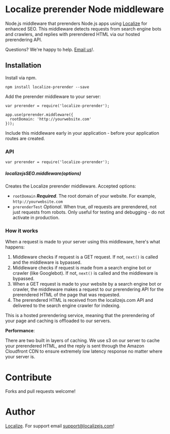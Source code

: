 Localize prerender Node middleware
===============

Node.js middleware that prerenders Node.js apps using [Localize](https://localizejs.com) for enhanced SEO. This middleware detects requests from search engine bots and crawlers, and replies with prerendered HTML via our hosted prerendering API.

Questions? We're happy to help. [Email us](https://localizejs.com/?intercom)!.

Installation
----------

Install via npm.

    npm install localize-prerender --save
    

Add the prerender middleware to your server:

    var prerender = require('localize-prerender');
    
    app.use(prerender.middleware({
      rootDomain: 'http://yourwebsite.com'
    }));

Include this middleware early in your application - before your application routes are created.

### API

    var prerender = require('localize-prerender');

##### localizejsSEO.middleware(options)

Creates the Localize prerender middleware. Accepted options:
 
* `rootDomain` ***Required***. The root domain of your website. For example, `http://yourwebsite.com`
* `prerenderTest` *Optional*. When true, *all* requests are prerendered, not just requests from robots. Only useful for testing and debugging - do not activate in production.

### How it works

When a request is made to your server using this middleware, here's what happens:

1. Middleware checks if request is a GET request. If not, `next()` is called and the middleware is bypassed.
2. Middleware checks if request is made from a search engine bot or crawler (like Googlebot). If not, `next()` is called and the middleware is bypassed.
3. When a GET request is made to your website by a search engine bot or crawler, the middleware makes a request to our prerendering API for the prerendered HTML of the page that was requested.
4. The prerendered HTML is received from the localizejs.com API and delivered to the search engine crawler for indexing.

This is a hosted prerendering service, meaning that the prerendering of your page and caching is offloaded to our servers.

**Performance**:

There are two built in layers of caching. We use s3 on our server to cache your prerendered HTML, and the reply is sent through the Amazon Cloudfront CDN to ensure extremely low latency response no matter where your server is.


# Contribute

Forks and pull requests welcome!


# Author

[Localize](https://localizejs.com). For support email [support@localizejs.com](mailto:support@localizejs.com)!
